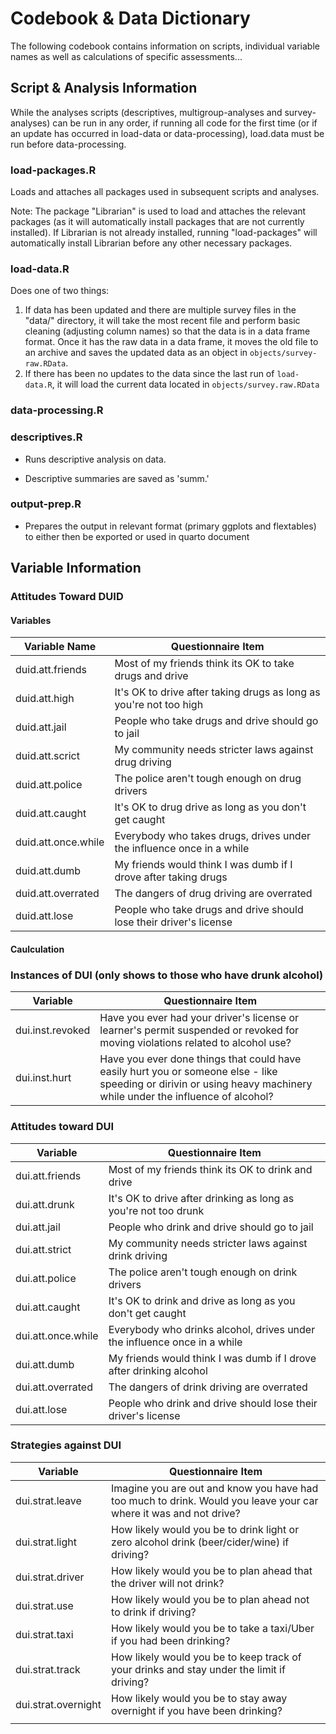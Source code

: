 # Codebook & Data Dictionary

The following codebook contains information on scripts, individual variable names as well as calculations of specific assessments...

## Script & Analysis Information

While the analyses scripts (descriptives, multigroup-analyses and survey-analyses) can be run in any order, if running all code for the first time (or if an update has occurred in load-data or data-processing), load.data must be run before data-processing.

### load-packages.R

Loads and attaches all packages used in subsequent scripts and analyses.

Note: The package "Librarian" is used to load and attaches the relevant packages (as it will automatically install packages that are not currently installed). If Librarian is not already installed, running "load-packages" will automatically install Librarian before any other necessary packages.

### load-data.R

Does one of two things:

1.  If data has been updated and there are multiple survey files in the "data/" directory, it will take the most recent file and perform basic cleaning (adjusting column names) so that the data is in a data frame format. Once it has the raw data in a data frame, it moves the old file to an archive and saves the updated data as an object in `objects/survey-raw.RData`.
2.  If there has been no updates to the data since the last run of `load-data.R`, it will load the current data located in `objects/survey.raw.RData`

### data-processing.R

### descriptives.R

-   Runs descriptive analysis on data.

-   Descriptive summaries are saved as 'summ.'

### output-prep.R

-   Prepares the output in relevant format (primary ggplots and flextables) to either then be exported or used in quarto document

### 

## Variable Information

### Attitudes Toward DUID

#### Variables

| Variable Name       | Questionnaire Item                                                    |
|----------------------|--------------------------------------------------|
| duid.att.friends    | Most of my friends think its OK to take drugs and drive               |
| duid.att.high       | It's OK to drive after taking drugs as long as you're not too high    |
| duid.att.jail       | People who take drugs and drive should go to jail                     |
| duid.att.scrict     | My community needs stricter laws against drug driving                 |
| duid.att.police     | The police aren't tough enough on drug drivers                        |
| duid.att.caught     | It's OK to drug drive as long as you don't get caught                 |
| duid.att.once.while | Everybody who takes drugs, drives under the influence once in a while |
| duid.att.dumb       | My friends would think I was dumb if I drove after taking drugs       |
| duid.att.overrated  | The dangers of drug driving are overrated                             |
| duid.att.lose       | People who take drugs and drive should lose their driver's license    |

#### Caulculation

### Instances of DUI (only shows to those who have drunk alcohol)

| Variable         | Questionnaire Item                                                                                                                                                  |
|--------------------|----------------------------------------------------|
| dui.inst.revoked | Have you ever had your driver's license or learner's permit suspended or revoked for moving violations related to alcohol use?                                      |
| dui.inst.hurt    | Have you ever done things that could have easily hurt you or someone else - like speeding or dirivin or using heavy machinery while under the influence of alcohol? |

### Attitudes toward DUI

| Variable           | Questionnaire Item                                                       |
|---------------------|---------------------------------------------------|
| dui.att.friends    | Most of my friends think its OK to drink and drive                       |
| dui.att.drunk      | It's OK to drive after drinking as long as you're not too drunk          |
| dui.att.jail       | People who drink and drive should go to jail                             |
| dui.att.strict     | My community needs stricter laws against drink driving                   |
| dui.att.police     | The police aren't tough enough on drink drivers                          |
| dui.att.caught     | It's OK to drink and drive as long as you don't get caught               |
| dui.att.once.while | Everybody who drinks alcohol, drives under the influence once in a while |
| dui.att.dumb       | My friends would think I was dumb if I drove after drinking alcohol      |
| dui.att.overrated  | The dangers of drink driving are overrated                               |
| dui.att.lose       | People who drink and drive should lose their driver's license            |

### Strategies against DUI

| Variable            | Questionnaire Item                                                                                                |
|--------------------|----------------------------------------------------|
| dui.strat.leave     | Imagine you are out and know you have had too much to drink. Would you leave your car where it was and not drive? |
| dui.strat.light     | How likely would you be to drink light or zero alcohol drink (beer/cider/wine) if driving?                        |
| dui.strat.driver    | How likely would you be to plan ahead that the driver will not drink?                                             |
| dui.strat.use       | How likely would you be to plan ahead not to drink if driving?                                                    |
| dui.strat.taxi      | How likely would you be to take a taxi/Uber if you had been drinking?                                             |
| dui.strat.track     | How likely would you be to keep track of your drinks and stay under the limit if driving?                         |
| dui.strat.overnight | How likely would you be to stay away overnight if you have been drinking?                                         |
|                     |                                                                                                                   |
